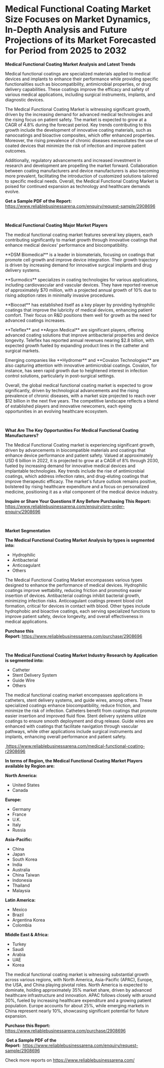 <p><h1>Medical Functional Coating Market Size Focuses on Market Dynamics, In-Depth Analysis and Future Projections of its Market Forecasted for Period from 2025 to 2032</h1></p><p><strong>Medical Functional Coating Market Analysis and Latest Trends</strong></p>
<p><p>Medical functional coatings are specialized materials applied to medical devices and implants to enhance their performance while providing specific functionalities such as biocompatibility, antimicrobial properties, or drug delivery capabilities. These coatings improve the efficacy and safety of various medical applications, including surgical instruments, implants, and diagnostic devices.</p><p>The Medical Functional Coating Market is witnessing significant growth, driven by the increasing demand for advanced medical technologies and the rising focus on patient safety. The market is expected to grow at a CAGR of 4.8% during the forecast period. Key trends contributing to this growth include the development of innovative coating materials, such as nanocoatings and bioactive composites, which offer enhanced properties. Moreover, the rising prevalence of chronic diseases necessitates the use of coated devices that minimize the risk of infection and improve patient outcomes.</p><p>Additionally, regulatory advancements and increased investment in research and development are propelling the market forward. Collaboration between coating manufacturers and device manufacturers is also becoming more prevalent, facilitating the introduction of customized solutions tailored to specific medical needs. Overall, the Medical Functional Coating Market is poised for continued expansion as technology and healthcare demands evolve.</p></p>
<p><strong>Get a Sample PDF of the Report:&nbsp;</strong> <a href="https://www.reliablebusinessarena.com/enquiry/request-sample/2908696?utm_campaign=3021&utm_medium=2&utm_source=Github&utm_content=ia&utm_term=12032025&utm_id=medical-functional-coating">https://www.reliablebusinessarena.com/enquiry/request-sample/2908696</a></p>
<p>&nbsp;</p>
<p><strong>Medical Functional Coating Major Market Players</strong></p>
<p><p>The medical functional coating market features several key players, each contributing significantly to market growth through innovative coatings that enhance medical devices' performance and biocompatibility. </p><p>**DSM Biomedical** is a leader in biomaterials, focusing on coatings that promote cell growth and improve device integration. Their growth trajectory is driven by increasing demand for innovative surgical implants and drug delivery systems. </p><p>**Surmodics** specializes in coating technologies for various applications, including cardiovascular and vascular devices. They have reported revenue of approximately $70 million, with a projected annual growth of 10% due to rising adoption rates in minimally invasive procedures.</p><p>**Biocoat** has established itself as a key player by providing hydrophilic coatings that improve the lubricity of medical devices, enhancing patient comfort. Their focus on R&D positions them well for growth as the need for advanced coatings increases.</p><p>**Teleflex** and **Argon Medical** are significant players, offering advanced coating solutions that improve antibacterial properties and device longevity. Teleflex has reported annual revenues nearing $2.8 billion, with expected growth fueled by expanding product lines in the catheter and surgical markets.</p><p>Emerging companies like **Hydromer** and **Covalon Technologies** are also capturing attention with innovative antimicrobial coatings. Covalon, for instance, has seen rapid growth due to heightened interest in infection control solutions, particularly in post-surgical settings.</p><p>Overall, the global medical functional coating market is expected to grow significantly, driven by technological advancements and the rising prevalence of chronic diseases, with a market size projected to reach over $12 billion in the next five years. The competitive landscape reflects a blend of established players and innovative newcomers, each eyeing opportunities in an evolving healthcare ecosystem.</p></p>
<p>&nbsp;</p>
<p><strong>What Are The Key Opportunities For Medical Functional Coating Manufacturers?</strong></p>
<p><p>The Medical Functional Coating market is experiencing significant growth, driven by advancements in biocompatible materials and coatings that enhance device performance and patient safety. Valued at approximately USD 6 billion in 2022, it is projected to grow at a CAGR of 8% through 2030, fueled by increasing demand for innovative medical devices and implantable technologies. Key trends include the rise of antimicrobial coatings, which address infection rates, and drug-eluting coatings that improve therapeutic efficacy. The market's future outlook remains positive, bolstered by rising healthcare expenditure and a focus on personalized medicine, positioning it as a vital component of the medical device industry.</p></p>
<p><strong>Inquire or Share Your Questions If Any Before Purchasing This Report:</strong> <a href="https://www.reliablebusinessarena.com/enquiry/pre-order-enquiry/2908696?utm_campaign=3021&utm_medium=2&utm_source=Github&utm_content=ia&utm_term=12032025&utm_id=medical-functional-coating">https://www.reliablebusinessarena.com/enquiry/pre-order-enquiry/2908696</a></p>
<p>&nbsp;</p>
<p><strong>Market Segmentation</strong></p>
<p><strong>The Medical Functional Coating Market Analysis by types is segmented into:</strong></p>
<p><ul><li>Hydrophilic</li><li>Antibacterial</li><li>Anticoagulant</li><li>Others</li></ul></p>
<p><p>The Medical Functional Coating Market encompasses various types designed to enhance the performance of medical devices. Hydrophilic coatings improve wettability, reducing friction and promoting easier insertion of devices. Antibacterial coatings inhibit bacterial growth, minimizing infection risks. Anticoagulant coatings prevent blood clot formation, critical for devices in contact with blood. Other types include hydrophobic and bioactive coatings, each serving specialized functions to improve patient safety, device longevity, and overall effectiveness in medical applications.</p></p>
<p><strong>Purchase this Report:&nbsp;</strong><a href="https://www.reliablebusinessarena.com/purchase/2908696?utm_campaign=3021&utm_medium=2&utm_source=Github&utm_content=ia&utm_term=12032025&utm_id=medical-functional-coating">https://www.reliablebusinessarena.com/purchase/2908696</a></p>
<p>&nbsp;</p>
<p><strong>The Medical Functional Coating Market Industry Research by Application is segmented into:</strong></p>
<p><ul><li>Catheter</li><li>Stent Delivery System</li><li>Guide Wire</li><li>Others</li></ul></p>
<p><p>The medical functional coating market encompasses applications in catheters, stent delivery systems, and guide wires, among others. These specialized coatings enhance biocompatibility, reduce friction, and minimize the risk of infection. Catheters benefit from coatings that promote easier insertion and improved fluid flow. Stent delivery systems utilize coatings to ensure smooth deployment and drug release. Guide wires are enhanced with coatings that facilitate navigation through vascular pathways, while other applications include surgical instruments and implants, enhancing overall performance and patient safety.</p></p>
<p><a href="https://www.reliablebusinessarena.com/medical-functional-coating-r2908696?utm_campaign=3021&utm_medium=2&utm_source=Github&utm_content=ia&utm_term=12032025&utm_id=medical-functional-coating">&nbsp;https://www.reliablebusinessarena.com/medical-functional-coating-r2908696</a></p>
<p><strong>In terms of Region, the Medical Functional Coating Market Players available by Region are:</strong></p>
<p>
    <p> <strong> North America: </strong>
        <ul>
            <li>United States</li>
            <li>Canada</li>
        </ul>
        </p> 
    <p> <strong> Europe: </strong>
        <ul>
            <li>Germany</li>
            <li>France</li>
            <li>U.K.</li>
            <li>Italy</li>
            <li>Russia</li>
        </ul>
        </p> 
    <p> <strong> Asia-Pacific: </strong>
        <ul>
            <li>China</li>
            <li>Japan</li>
            <li>South Korea</li>
            <li>India</li>
            <li>Australia</li>
            <li>China Taiwan</li>
            <li>Indonesia</li>
            <li>Thailand</li>
            <li>Malaysia</li>
        </ul>
        </p> 
    <p> <strong> Latin America: </strong>
        <ul>
            <li>Mexico</li>
            <li>Brazil</li>
            <li>Argentina Korea</li>
            <li>Colombia</li>
        </ul>
        </p> 
    <p> <strong> Middle East & Africa: </strong>
        <ul>
            <li>Turkey</li>
            <li>Saudi</li>
            <li>Arabia</li>
            <li>UAE</li>
            <li>Korea</li>
        </ul>
    </p>
    </p>
<p><p>The medical functional coating market is witnessing substantial growth across various regions, with North America, Asia-Pacific (APAC), Europe, the USA, and China playing pivotal roles. North America is expected to dominate, holding approximately 35% market share, driven by advanced healthcare infrastructure and innovation. APAC follows closely with around 30%, fueled by increasing healthcare expenditure and a growing patient population. Europe accounts for about 25%, while emerging markets in China represent nearly 10%, showcasing significant potential for future expansion.</p></p>
<p><strong>Purchase this Report: </strong><a href="https://www.reliablebusinessarena.com/purchase/2908696?utm_campaign=3021&utm_medium=2&utm_source=Github&utm_content=ia&utm_term=12032025&utm_id=medical-functional-coating">https://www.reliablebusinessarena.com/purchase/2908696</a></p>
<p>&nbsp;<strong>Get a Sample PDF of the Report:&nbsp;&nbsp;</strong><a href="https://www.reliablebusinessarena.com/enquiry/request-sample/2908696?utm_campaign=3021&utm_medium=2&utm_source=Github&utm_content=ia&utm_term=12032025&utm_id=medical-functional-coating">https://www.reliablebusinessarena.com/enquiry/request-sample/2908696</a></p>
<p><strong></strong></p>
<p>Check more reports on <a href="https://www.reliablebusinessarena.com/?utm_campaign=3021&utm_medium=2&utm_source=Github&utm_content=ia&utm_term=12032025&utm_id=medical-functional-coating">https://www.reliablebusinessarena.com/</a></p>